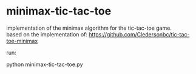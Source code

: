 # minimax-tic-tac-toe
implementation of the minimax algorithm for the tic-tac-toe game.  
based on the implementation of: https://github.com/Cledersonbc/tic-tac-toe-minimax

run:

python minimax-tic-tac-toe.py
